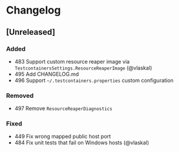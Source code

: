 # Changelog

## [Unreleased]

### Added

- 483 Support custom resource reaper image via `TestcontainersSettings.ResourceReaperImage` (@vlaskal)
- 495 Add CHANGELOG.md
- 496 Support `~/.testcontainers.properties` custom configuration

### Removed

- 497 Remove `ResourceReaperDiagnostics`

### Fixed

- 449 Fix wrong mapped public host port
- 484 Fix unit tests that fail on Windows hosts (@vlaskal)
